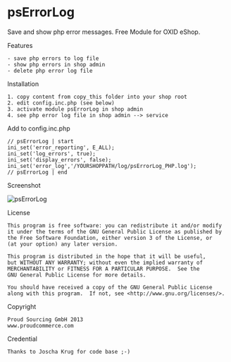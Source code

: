 psErrorLog
=========

Save and show php error messages.
Free Module for OXID eShop.

Features

	- save php errors to log file
	- show php errors in shop admin
	- delete php error log file


Installation

	1. copy content from copy_this folder into your shop root
	2. edit config.inc.php (see below)
	3. activate module psErrorLog in shop admin
	4. see php error log file in shop admin --> service


Add to config.inc.php

	// psErrorLog | start
	ini_set('error_reporting', E_ALL);
	ini_set('log_errors', true);
	ini_set('display_errors', false);
	ini_set('error_log','/YOURSHOPPATH/log/psErrorLog_PHP.log');
	// psErrorLog | end
	

Screenshot

![psErrorLog](https://raw.github.com/proudcommerce/psErrorLog/master/screenshot.jpg)


License

    This program is free software: you can redistribute it and/or modify
    it under the terms of the GNU General Public License as published by
    the Free Software Foundation, either version 3 of the License, or
    (at your option) any later version.

    This program is distributed in the hope that it will be useful,
    but WITHOUT ANY WARRANTY; without even the implied warranty of
    MERCHANTABILITY or FITNESS FOR A PARTICULAR PURPOSE.  See the
    GNU General Public License for more details.

    You should have received a copy of the GNU General Public License
    along with this program.  If not, see <http://www.gnu.org/licenses/>.
    

Copyright

	Proud Sourcing GmbH 2013
	www.proudcommerce.com



Credential‎

	Thanks to Joscha Krug for code base ;-)
